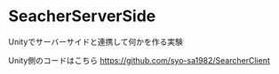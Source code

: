 # SeacherServerSide
Unityでサーバーサイドと連携して何かを作る実験

Unity側のコードはこちら
https://github.com/syo-sa1982/SearcherClient
